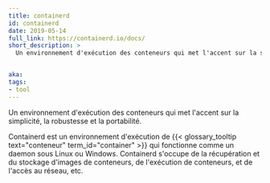 ```yaml
---
title: containerd
id: containerd
date: 2019-05-14
full_link: https://containerd.io/docs/
short_description: >
  Un environnement d'exécution des conteneurs qui met l'accent sur la simplicité, la robustesse et la portabilité.


aka:
tags:
- tool
---
```

 Un environnement d'exécution des conteneurs qui met l'accent sur la simplicité, la robustesse et la portabilité.

<!--more-->

Containerd est un environnement d'exécution de {{< glossary_tooltip text="conteneur" term_id="container" >}}
qui fonctionne comme un daemon sous Linux ou Windows. Containerd s'occupe de la récupération et du stockage d'images de conteneurs, de l'exécution de conteneurs, et de l'accès au réseau, etc.
